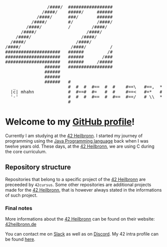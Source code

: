 <pre>
                /####/  #################                                      
              /####/    #####/     ######                                      
            /####/      ###/       ######                                      
          /####/        #/         /####/                                      
        /####/          /        /####/                                        
      /####/                   /####/                                          
    /####/                   /####/                                            
  /####/                   /####/                                              
/####/                   /####/         /                                      
#####################   ######         /#                                      
#####################   ######       /###                                      
#####################   ######     /#####                                      
               ######   #################                                      
               ######                                                          
               ######                                                          
               ######   #                                                      
   _                    #  #  #  #==  #  #    #==\   #==,  *==*  #\\  #  #\\  #
  |c| mhahn             #  #==#  #=   #  #    #==<   #=*   #  #  # \\ #  # \\ #
  '-'                   #  #  #  #==  #  #==  #==/   # \\  *==*  #  \\#  #  \\#
                        #                                                      
</pre>
# Welcome to my [GitHub profile]!
Currently I am studying at the [42 Heilbronn]. I started my journey of programming using the [Java Programming language] back when I was twelve years old. These days, at the [42 Heilbronn], we are using C during the core curriculum.

## Repository structure
Repositories that belong to a specific project of the [42 Heilbronn] are preceeded by ``42cursus``. Some other repositories are additional projects made for the [42 Heilbronn], that is however always stated in the informations of such project.

### Final notes
More informations about the [42 Heilbronn] can be found on their website: [42heilbronn.de](https://www.42heilbronn.de/learncoderepeat)

You can contact me on [Slack] as well as on [Discord]. My 42 intra profile can be found [here](https://profile.intra.42.fr/users/mhahn).



[42 Heilbronn]: https://www.github.com/42-Heilbronn

[GitHub Profile]: https://www.github.com/mhahnFr

[Java Programming language]: https://www.github.com/openjdk

[Slack]: https://42born2code.slack.com/team/U024Z2NSVK7

[Discord]: https://www.discordapp.com/users/831935383997644870
